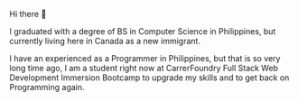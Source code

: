 Hi there 👋

I graduated with a degree of BS in Computer Science in Philippines, but currently living here in Canada as a new immigrant.

I have an experienced as a Programmer in Philippines, but that is so very long time ago, I am a student right now at CarrerFoundry Full Stack Web Development Immersion Bootcamp to upgrade my skills and to get back on Programming again.
